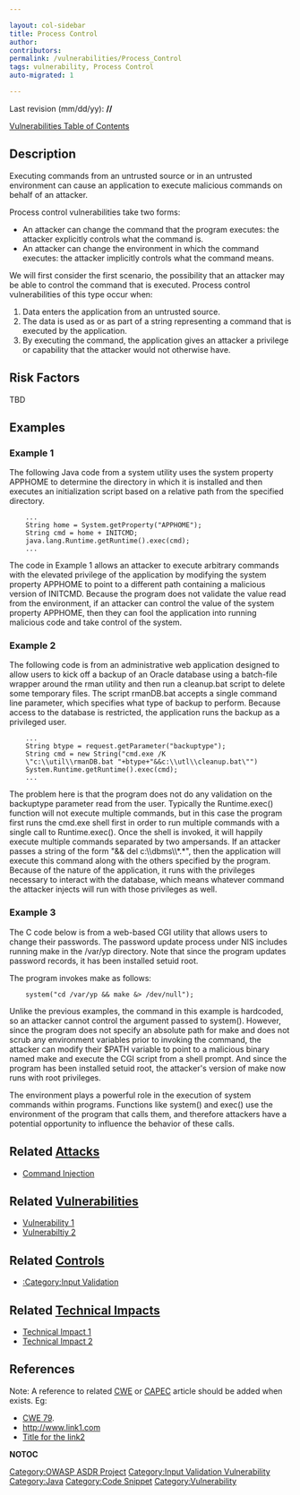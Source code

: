 ```yaml
---

layout: col-sidebar
title: Process Control
author: 
contributors: 
permalink: /vulnerabilities/Process_Control
tags: vulnerability, Process Control
auto-migrated: 1

---
```


Last revision (mm/dd/yy): **//**

[Vulnerabilities Table of Contents](ASDR_TOC_Vulnerabilities "wikilink")

## Description

Executing commands from an untrusted source or in an untrusted
environment can cause an application to execute malicious commands on
behalf of an attacker.

Process control vulnerabilities take two forms:

  - An attacker can change the command that the program executes: the
    attacker explicitly controls what the command is.
  - An attacker can change the environment in which the command
    executes: the attacker implicitly controls what the command means.

We will first consider the first scenario, the possibility that an
attacker may be able to control the command that is executed. Process
control vulnerabilities of this type occur when:

1.  Data enters the application from an untrusted source.
2.  The data is used as or as part of a string representing a command
    that is executed by the application.
3.  By executing the command, the application gives an attacker a
    privilege or capability that the attacker would not otherwise have.

## Risk Factors

TBD

## Examples

### Example 1

The following Java code from a system utility uses the system property
APPHOME to determine the directory in which it is installed and then
executes an initialization script based on a relative path from the
specified directory.

```
    ...
    String home = System.getProperty("APPHOME");
    String cmd = home + INITCMD;
    java.lang.Runtime.getRuntime().exec(cmd);
    ...
```

The code in Example 1 allows an attacker to execute arbitrary commands
with the elevated privilege of the application by modifying the system
property APPHOME to point to a different path containing a malicious
version of INITCMD. Because the program does not validate the value read
from the environment, if an attacker can control the value of the system
property APPHOME, then they can fool the application into running
malicious code and take control of the system.

### Example 2

The following code is from an administrative web application designed to
allow users to kick off a backup of an Oracle database using a
batch-file wrapper around the rman utility and then run a cleanup.bat
script to delete some temporary files. The script rmanDB.bat accepts a
single command line parameter, which specifies what type of backup to
perform. Because access to the database is restricted, the application
runs the backup as a privileged user.

```
    ...
    String btype = request.getParameter("backuptype");
    String cmd = new String("cmd.exe /K
    \"c:\\util\\rmanDB.bat "+btype+"&&c:\\utl\\cleanup.bat\"")
    System.Runtime.getRuntime().exec(cmd);
    ...
```

The problem here is that the program does not do any validation on the
backuptype parameter read from the user. Typically the Runtime.exec()
function will not execute multiple commands, but in this case the
program first runs the cmd.exe shell first in order to run multiple
commands with a single call to Runtime.exec(). Once the shell is
invoked, it will happily execute multiple commands separated by two
ampersands. If an attacker passes a string of the form "&& del
c:\\\\dbms\\\\\*.\*", then the application will execute this command
along with the others specified by the program. Because of the nature of
the application, it runs with the privileges necessary to interact with
the database, which means whatever command the attacker injects will run
with those privileges as well.

### Example 3

The C code below is from a web-based CGI utility that allows users to
change their passwords. The password update process under NIS includes
running make in the /var/yp directory. Note that since the program
updates password records, it has been installed setuid root.

The program invokes make as follows:

```
    system("cd /var/yp && make &> /dev/null");
```

Unlike the previous examples, the command in this example is hardcoded,
so an attacker cannot control the argument passed to system(). However,
since the program does not specify an absolute path for make and does
not scrub any environment variables prior to invoking the command, the
attacker can modify their $PATH variable to point to a malicious binary
named make and execute the CGI script from a shell prompt. And since the
program has been installed setuid root, the attacker's version of make
now runs with root privileges.

The environment plays a powerful role in the execution of system
commands within programs. Functions like system() and exec() use the
environment of the program that calls them, and therefore attackers have
a potential opportunity to influence the behavior of these calls.

## Related [Attacks](Attacks "wikilink")

  - [Command Injection](Command_Injection "wikilink")

## Related [Vulnerabilities](Vulnerabilities "wikilink")

  - [Vulnerability 1](Vulnerability_1 "wikilink")
  - [Vulnerabiltiy 2](Vulnerabiltiy_2 "wikilink")

## Related [Controls](Controls "wikilink")

  - [:Category:Input Validation](:Category:Input_Validation "wikilink")

## Related [Technical Impacts](Technical_Impacts "wikilink")

  - [Technical Impact 1](Technical_Impact_1 "wikilink")
  - [Technical Impact 2](Technical_Impact_2 "wikilink")

## References

Note: A reference to related [CWE](http://cwe.mitre.org/) or
[CAPEC](http://capec.mitre.org/) article should be added when exists.
Eg:

  - [CWE 79](http://cwe.mitre.org/data/definitions/79.html).
  - <http://www.link1.com>
  - [Title for the link2](http://www.link2.com)

__NOTOC__

[Category:OWASP ASDR Project](Category:OWASP_ASDR_Project "wikilink")
[Category:Input Validation
Vulnerability](Category:Input_Validation_Vulnerability "wikilink")
[Category:Java](Category:Java "wikilink") [Category:Code
Snippet](Category:Code_Snippet "wikilink")
[Category:Vulnerability](Category:Vulnerability "wikilink")